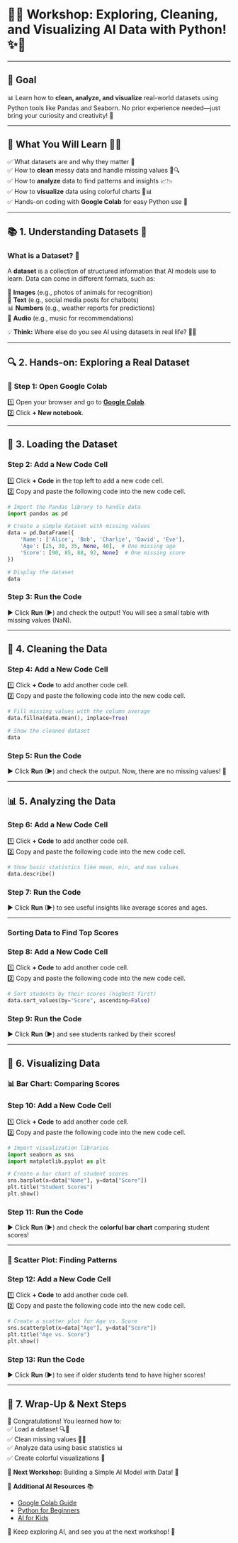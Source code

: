 # 🚀✨ **Workshop: Exploring, Cleaning, and Visualizing AI Data with Python!** ✨🚀  

---

## 🎯 **Goal**  
📊 Learn how to **clean, analyze, and visualize** real-world datasets using Python tools like Pandas and Seaborn. No prior experience needed—just bring your curiosity and creativity! 🚀  

---

## 📌 **What You Will Learn** 🧠💡  
✅ What datasets are and why they matter 📂  
✅ How to **clean** messy data and handle missing values 🧹🔍  
✅ How to **analyze** data to find patterns and insights 📈📉  
✅ How to **visualize** data using colorful charts 🎨📊  
✅ Hands-on coding with **Google Colab** for easy Python use 🚀  

---

## 📚 **1. Understanding Datasets** 🤔  

### **What is a Dataset?** 📂  
A **dataset** is a collection of structured information that AI models use to learn. Data can come in different formats, such as:  

📸 **Images** (e.g., photos of animals for recognition)  
📜 **Text** (e.g., social media posts for chatbots)  
📊 **Numbers** (e.g., weather reports for predictions)  
🎵 **Audio** (e.g., music for recommendations)  

💡 **Think:** Where else do you see AI using datasets in real life? 🤔💭  

---

## 🔍 **2. Hands-on: Exploring a Real Dataset**  

### 🚀 **Step 1: Open Google Colab**  
1️⃣ Open your browser and go to **[Google Colab](https://colab.research.google.com/)**.  
2️⃣ Click **+ New notebook**.  

---

## 💾 **3. Loading the Dataset**  

### **Step 2: Add a New Code Cell**  
1️⃣ Click **+ Code** in the top left to add a new code cell.  
2️⃣ Copy and paste the following code into the new code cell.  

```python
# Import the Pandas library to handle data
import pandas as pd  

# Create a simple dataset with missing values
data = pd.DataFrame({
    'Name': ['Alice', 'Bob', 'Charlie', 'David', 'Eve'],
    'Age': [25, 30, 35, None, 40],  # One missing age
    'Score': [90, 85, 88, 92, None]  # One missing score
})

# Display the dataset
data
```

### **Step 3: Run the Code**  
▶ Click **Run** (▶) and check the output! You will see a small table with missing values (NaN).  

---

## 🧹 **4. Cleaning the Data**  

### **Step 4: Add a New Code Cell**  
1️⃣ Click **+ Code** to add another code cell.  
2️⃣ Copy and paste the following code into the new code cell.  

```python
# Fill missing values with the column average
data.fillna(data.mean(), inplace=True)

# Show the cleaned dataset
data
```

### **Step 5: Run the Code**  
▶ Click **Run** (▶) and check the output. Now, there are no missing values! 🎉  

---

## 📊 **5. Analyzing the Data**  

### **Step 6: Add a New Code Cell**  
1️⃣ Click **+ Code** to add another code cell.  
2️⃣ Copy and paste the following code into the new code cell.  

```python
# Show basic statistics like mean, min, and max values
data.describe()
```

### **Step 7: Run the Code**  
▶ Click **Run** (▶) to see useful insights like average scores and ages.  

---

### **Sorting Data to Find Top Scores**  

### **Step 8: Add a New Code Cell**  
1️⃣ Click **+ Code** to add another code cell.  
2️⃣ Copy and paste the following code into the new code cell.  

```python
# Sort students by their scores (highest first)
data.sort_values(by="Score", ascending=False)
```

### **Step 9: Run the Code**  
▶ Click **Run** (▶) and see students ranked by their scores!  

---

## 🎨 **6. Visualizing Data**  

### **📊 Bar Chart: Comparing Scores**  

### **Step 10: Add a New Code Cell**  
1️⃣ Click **+ Code** to add another code cell.  
2️⃣ Copy and paste the following code into the new code cell.  

```python
# Import visualization libraries
import seaborn as sns  
import matplotlib.pyplot as plt  

# Create a bar chart of student scores
sns.barplot(x=data["Name"], y=data["Score"])  
plt.title("Student Scores")  
plt.show()
```

### **Step 11: Run the Code**  
▶ Click **Run** (▶) and check the **colorful bar chart** comparing student scores!  

---

### **🔎 Scatter Plot: Finding Patterns**  

### **Step 12: Add a New Code Cell**  
1️⃣ Click **+ Code** to add another code cell.  
2️⃣ Copy and paste the following code into the new code cell.  

```python
# Create a scatter plot for Age vs. Score
sns.scatterplot(x=data["Age"], y=data["Score"])  
plt.title("Age vs. Score")  
plt.show()
```

### **Step 13: Run the Code**  
▶ Click **Run** (▶) to see if older students tend to have higher scores!  

---

## 🎯 **7. Wrap-Up & Next Steps**  

🎉 Congratulations! You learned how to:  
✅ Load a dataset 🔍📂  
✅ Clean missing values 🧹✨  
✅ Analyze data using basic statistics 📊  
✅ Create colorful visualizations 🎨  

🚀 **Next Workshop:** Building a Simple AI Model with Data! 🤖  

🔗 **Additional AI Resources** 📚  
- [Google Colab Guide](https://colab.research.google.com/)  
- [Python for Beginners](https://www.python.org/doc/)  
- [AI for Kids](https://ai4k12.org/)  

🎉 Keep exploring AI, and see you at the next workshop! 🚀
